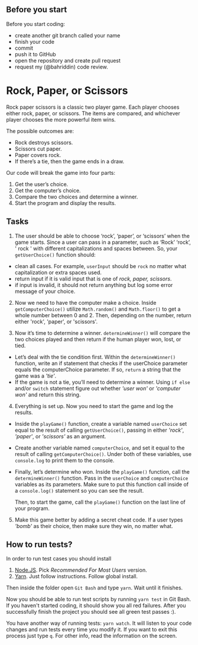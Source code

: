 ## Before you start

Before you start coding:
- create another git branch called your name
- finish your code
- commit
- push it to GitHub
- open the repository and create pull request
- request my (@bahriddin) code review.

# Rock, Paper, or Scissors

Rock paper scissors is a classic two player game. Each player chooses either rock, paper, or scissors. The items are compared, and whichever player chooses the more powerful item wins.

The possible outcomes are:

- Rock destroys scissors.
- Scissors cut paper.
- Paper covers rock.
- If there’s a tie, then the game ends in a draw.

Our code will break the game into four parts:

1. Get the user’s choice.
2. Get the computer’s choice.
3. Compare the two choices and determine a winner.
4. Start the program and display the results.

## Tasks

1. The user should be able to choose ‘rock’, ‘paper’, or ‘scissors’ when the game starts. Since a user can pass in a parameter, such as ‘Rock’ ‘rock’, ' rock ' with different capitalizations and spaces between. So, your `getUserChoice()` function should:

- clean all cases. For example, `userInput` should be `rock` no matter what capitalization or extra spaces used.
- return input if it is valid input that is one of _rock, paper, scissors_.
- if input is invalid, it should not return anything but log some error message of your choice.

2. Now we need to have the computer make a choice. Inside `getComputerChoice()` utilize `Math.random()` and `Math.floor()` to get a whole number between 0 and 2. Then, depending on the number, return either 'rock', 'paper', or 'scissors'.

3. Now it’s time to determine a winner. `determineWinner()` will compare the two choices played and then return if the human player won, lost, or tied.

- Let’s deal with the tie condition first. Within the `determineWinner()` function, write an if statement that checks if the userChoice parameter equals the computerChoice parameter. If so, `return` a string that the game was a _'tie'_.
- If the game is not a tie, you’ll need to determine a winner. Using `if else` and/or `switch` statement figure out whether _'user won'_ or _'computer won'_ and return this string.

4. Everything is set up. Now you need to start the game and log the results.

- Inside the `playGame()` function, create a variable named `userChoice` set equal to the result of calling `getUserChoice()`, passing in either _'rock'_, _'paper'_, or _'scissors'_ as an argument.

- Create another variable named `computerChoice`, and set it equal to the result of calling `getComputerChoice()`.
  Under both of these variables, use `console.log` to print them to the console.
- Finally, let’s determine who won. Inside the `playGame()` function, call the `determineWinner()` function. Pass in the `userChoice` and `computerChoice` variables as its parameters. Make sure to put this function call inside of a `console.log()` statement so you can see the result.

  Then, to start the game, call the `playGame()` function on the last line of your program.

5. Make this game better by adding a secret cheat code. If a user types _'bomb'_ as their choice, then make sure they win, no matter what.

## How to run tests?

In order to run test cases you should install

1. [Node.JS](https://nodejs.org/en/). Pick _Recommended For Most Users_ version.
2. [Yarn](https://yarnpkg.com/getting-started/install). Just follow instructions. Follow global install.

Then inside the folder open `Git Bash` and type `yarn`. Wait until it finishes.

Now you should be able to run test scripts by running `yarn test` in Git Bash. If you haven't started coding, it should show you all red failures. After you successfully finish the project you should see all green test passes :).

You have another way of running tests: `yarn watch`. It will listen to your code changes and run tests every time you modify it. If you want to exit this process just type `q`. For other info, read the information on the screen.

